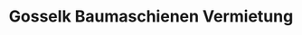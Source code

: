 ---
title: "Gosselk Baumaschienen Vermietung"
url: /tostedt/gosselk-baumaschienen-vermietung/
shop: Baumarkt
---